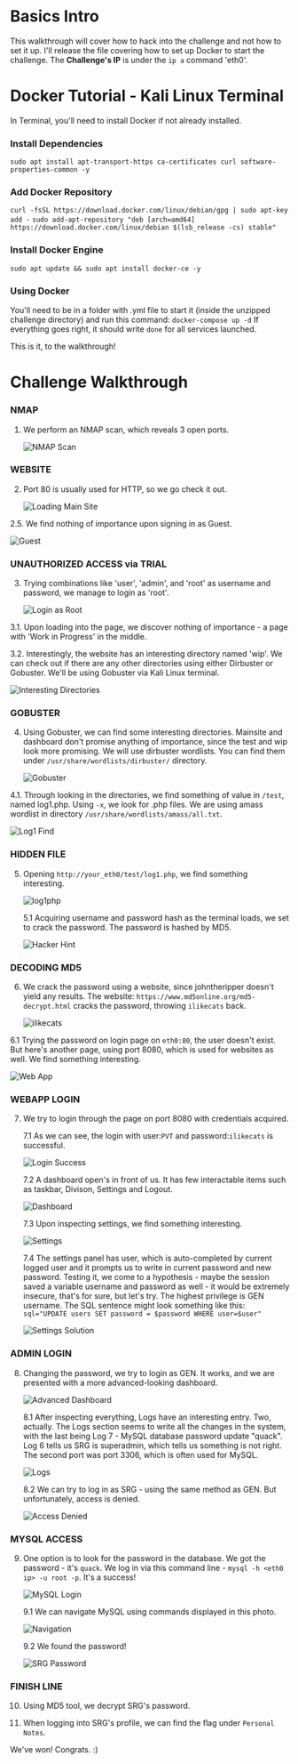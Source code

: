 # Basics Intro

This walkthrough will cover how to hack into the challenge and not how to set it up. I'll release the file covering how to set up Docker to start the challenge. The **Challenge's IP** is under the `ip a` command 'eth0'.

# Docker Tutorial - Kali Linux Terminal

In Terminal, you'll need to install Docker if not already installed.
### Install Dependencies
`sudo apt install apt-transport-https ca-certificates curl software-properties-common -y`
### Add Docker Repository
`curl -fsSL https://download.docker.com/linux/debian/gpg | sudo apt-key add -`
`sudo add-apt-repository "deb [arch=amd64] https://download.docker.com/linux/debian $(lsb_release -cs) stable"`
### Install Docker Engine
`sudo apt update && sudo apt install docker-ce -y`

### Using Docker
You'll need to be in a folder with .yml file to start it (inside the unzipped challenge directory) and run this command:
`docker-compose up -d`
If everything goes right, it should write `done` for all services launched.

This is it, to the walkthrough!

# Challenge Walkthrough

### NMAP

1. We perform an NMAP scan, which reveals 3 open ports.

   ![NMAP Scan](https://github.com/martinlesjak/xerxi/blob/images/nmapscan.png)

### WEBSITE

2. Port 80 is usually used for HTTP, so we go check it out.

   ![Loading Main Site](https://github.com/martinlesjak/xerxi/blob/images/first.png)

2.5. We find nothing of importance upon signing in as Guest.

   ![Guest](https://github.com/martinlesjak/xerxi/blob/images/nothingofimportance.png)

### UNAUTHORIZED ACCESS via TRIAL

3. Trying combinations like 'user', 'admin', and 'root' as username and password, we manage to login as 'root'.

   ![Login as Root](https://github.com/martinlesjak/xerxi/blob/images/loginasroot.png)

3.1. Upon loading into the page, we discover nothing of importance - a page with 'Work in Progress' in the middle.

3.2. Interestingly, the website has an interesting directory named 'wip'. We can check out if there are any other directories using either Dirbuster or Gobuster. We'll be using Gobuster via Kali Linux terminal.

   ![Interesting Directories](https://github.com/martinlesjak/xerxi/blob/images/interestingdirs.png)

### GOBUSTER

4. Using Gobuster, we can find some interesting directories. Mainsite and dashboard don't promise anything of importance, since the test and wip look more promising. We will use dirbuster wordlists. You can find them under `/usr/share/wordlists/dirbuster/` directory.

   ![Gobuster](https://github.com/martinlesjak/xerxi/blob/images/gobuster.png)

4.1. Through looking in the directories, we find something of value in `/test`, named log1.php. Using `-x`, we look for .php files. We are using amass wordlist in directory `/usr/share/wordlists/amass/all.txt`.

   ![Log1 Find](https://github.com/martinlesjak/xerxi/blob/images/log1find.png)

### HIDDEN FILE

5. Opening `http://your_eth0/test/log1.php`, we find something interesting. 

   ![log1php](https://github.com/martinlesjak/xerxi/blob/images/log1php.png)

   5.1 Acquiring username and password hash as the terminal loads, we set to crack the password. The password is hashed by MD5.

   ![Hacker Hint](https://github.com/martinlesjak/xerxi/blob/images/hackerhint.png)

### DECODING MD5

6. We crack the password using a website, since johntheripper doesn't yield any results. The website: `https://www.md5online.org/md5-decrypt.html` cracks the password, throwing `ilikecats` back.

   ![ilikecats](https://github.com/martinlesjak/xerxi/blob/images/ilikecats.png)

6.1 Trying the password on login page on `eth0:80`, the user doesn't exist. But here's another page, using port 8080, which is used for websites as well. We find something interesting.

   ![Web App](https://github.com/martinlesjak/xerxi/blob/images/webapp.png)

### WEBAPP LOGIN

7. We try to login through the page on port 8080 with credentials acquired.

   7.1 As we can see, the login with user:`PVT` and password:`ilikecats` is successful.

   ![Login Success](https://github.com/martinlesjak/xerxi/blob/images/loginsuccess.png)

   7.2 A dashboard open's in front of us. It has few interactable items such as taskbar, Divison, Settings and Logout.

   ![Dashboard](https://github.com/martinlesjak/xerxi/blob/images/dashboard.png)

   7.3 Upon inspecting settings, we find something interesting.

   ![Settings](https://github.com/martinlesjak/xerxi/blob/images/settings.png)

   7.4 The settings panel has user, which is auto-completed by current logged user and it prompts us to write in current password and new password. Testing it, we come to a hypothesis - maybe the session saved a variable username and password as well - it would be extremely insecure, that's for sure, but let's try. The highest privilege is GEN username. The SQL sentence might look something like this: `sql="UPDATE users SET password = $password WHERE user=$user"`

   ![Settings Solution](https://github.com/martinlesjak/xerxi/blob/images/settingssol.png)

### ADMIN LOGIN

8. Changing the password, we try to login as GEN. It works, and we are presented with a more advanced-looking dashboard.

   ![Advanced Dashboard](https://github.com/martinlesjak/xerxi/blob/images/advanceddashboard.png)

   8.1 After inspecting everything, Logs have an interesting entry. Two, actually. The Logs section seems to write all the changes in the system, with the last being Log 7 - MySQL database password update "quack". Log 6 tells us SRG is superadmin, which tells us something is not right. The second port was port 3306, which is often used for MySQL.

   ![Logs](https://github.com/martinlesjak/xerxi/blob/images/logs.png)

   8.2 We can try to log in as SRG - using the same method as GEN. But unfortunately, access is denied.

   ![Access Denied](https://github.com/martinlesjak/xerxi/blob/images/accessdenied.png)

### MYSQL ACCESS

9. One option is to look for the password in the database. We got the password - it's `quack`. We log in via this command line - `mysql -h <eth0 ip> -u root -p`. It's a success!

   ![MySQL Login](https://github.com/martinlesjak/xerxi/blob/images/mysqllogin.png)

   9.1 We can navigate MySQL using commands displayed in this photo.

   ![Navigation](https://github.com/martinlesjak/xerxi/blob/images/navigation.png)

   9.2 We found the password!

   ![SRG Password](https://github.com/martinlesjak/xerxi/blob/images/srgpassword.png)

### FINISH LINE

10. Using MD5 tool, we decrypt SRG's password.

11. When logging into SRG's profile, we can find the flag under `Personal Notes`.

We've won! Congrats. :)
